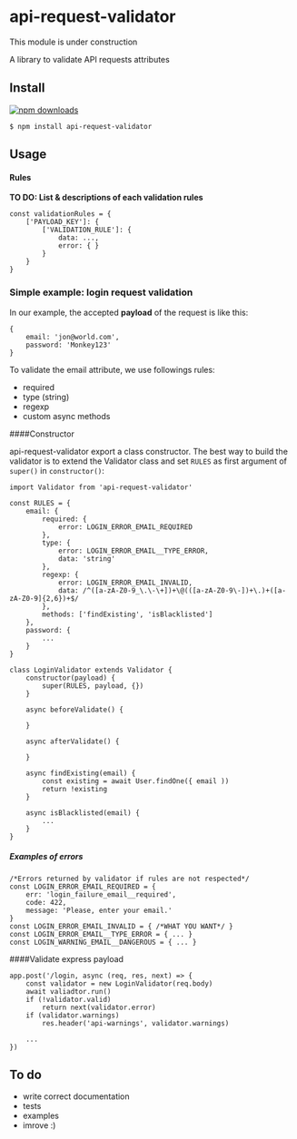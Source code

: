 # api-request-validator

This module is under construction

A library to validate API requests attributes

## Install

[![npm downloads](https://img.shields.io/npm/dm/api-request-validator.svg?style=flat-square)](http://npm-stat.com/charts.html?package=api-request-validator&from=2015-09-01)

	$ npm install api-request-validator

## Usage

#### Rules

**TO DO: List & descriptions of each validation rules**

````sheel
const validationRules = {
	['PAYLOAD_KEY']: {
		['VALIDATION_RULE']: { 
			data: ...,
			error: { }
		}
	}
}
````

### Simple example: login request validation


In our example, the accepted **payload** of the request is like this: 

````sheel
{
	email: 'jon@world.com',
	password: 'Monkey123'
}
````

To validate the email attribute, we use followings rules:

- required
- type (string)
- regexp
- custom async methods

####Constructor

api-request-validator export a class constructor. The best way to build the validator is to extend the Validator class and set `RULES` as first argument of `super()` in `constructor()`:

````sheet
import Validator from 'api-request-validator'

const RULES = {
	email: {
    	required: {
    		error: LOGIN_ERROR_EMAIL_REQUIRED
		},
		type: {
			error: LOGIN_ERROR_EMAIL__TYPE_ERROR,
			data: 'string'
		},
		regexp: {
		    error: LOGIN_ERROR_EMAIL_INVALID,
		    data: /^([a-zA-Z0-9_\.\-\+])+\@(([a-zA-Z0-9\-])+\.)+([a-zA-Z0-9]{2,6})+$/
		},
		methods: ['findExisting', 'isBlacklisted']
	},
	password: {
		...
	}
}
	
class LoginValidator extends Validator {
    constructor(payload) {
        super(RULES, payload, {})
    }
    
    async beforeValidate() {
    
    }
    
    async afterValidate() {
    
    }
    
    async findExisting(email) {
    	const existing = await User.findOne({ email ))
    	return !existing
    }
    
    async isBlacklisted(email) {
    	...
    }
}
````



##### Examples of errors 

````sheet
/*Errors returned by validator if rules are not respected*/
const LOGIN_ERROR_EMAIL_REQUIRED = {
	err: 'login_failure_email__required',
	code: 422,
	message: 'Please, enter your email.'
}
const LOGIN_ERROR_EMAIL_INVALID = { /*WHAT YOU WANT*/ }
const LOGIN_ERROR_EMAIL__TYPE_ERROR = { ... }
const LOGIN_WARNING_EMAIL__DANGEROUS = { ... }
````

####Validate express payload

````sheet
app.post('/login, async (req, res, next) => {
	const validator = new LoginValidator(req.body)
	await valiadtor.run()
	if (!validator.valid)
		return next(validator.error)
	if (validator.warnings)
		res.header('api-warnings', validator.warnings)
	
	...
})
````
## To do

- write correct documentation
- tests
- examples
- imrove :)